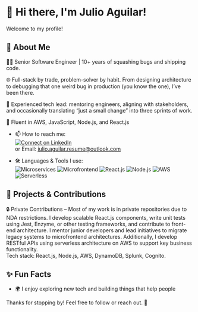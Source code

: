 # 👋 Hi there, I'm Julio Aguilar!

Welcome to my profile!

## 🚀 About Me

👨‍💻 Senior Software Engineer | 10+ years of squashing bugs and shipping code.

🌐 Full-stack by trade, problem-solver by habit. From designing architecture to debugging that one weird bug in production (you know the one), I’ve been there.

🧭 Experienced tech lead: mentoring engineers, aligning with stakeholders, and occasionally translating “just a small change” into three sprints of work.

💬 Fluent in AWS, JavaScript, Node.js, and React.js

- 📫 How to reach me:  
  [![Connect on LinkedIn](https://img.shields.io/badge/Connect-LinkedIn-informational?style=flat&logo=linkedin)](https://www.linkedin.com/in/aguilar-julio/)  
  or Email: julio.aguilar.resume@outlook.com

- 🛠️ Languages & Tools I use:  
  ![Microservices](https://img.shields.io/badge/Architecture-Microservices-blue) ![Microfrontend](https://img.shields.io/badge/Architecture-Microfrontend-blue) ![React.js](https://img.shields.io/badge/Code-React.js-informational?style=flat&logo=react) ![Node.js](https://img.shields.io/badge/Code-Node.js-informational?style=flat&logo=node.js) ![AWS](https://img.shields.io/badge/Cloud-AWS-informational?style=flat&logo=amazonaws) ![Serverless](https://img.shields.io/badge/Framework-Serverless-informational?style=flat&logo=serverless)

## 🔧 Projects & Contributions

🔒 Private Contributions – Most of my work is in private repositories due to NDA restrictions. I develop scalable React.js components, write unit tests using Jest, Enzyme, or other testing frameworks, and contribute to front-end architecture. I mentor junior developers and lead initiatives to migrate legacy systems to microfrontend architectures. Additionally, I develop RESTful APIs using serverless architecture on AWS to support key business functionality.  
Tech stack: React.js, Node.js, AWS, DynamoDB, Splunk, Cognito.

## ✨ Fun Facts

- 🌍 I enjoy exploring new tech and building things that help people

Thanks for stopping by! Feel free to follow or reach out. 🚀
